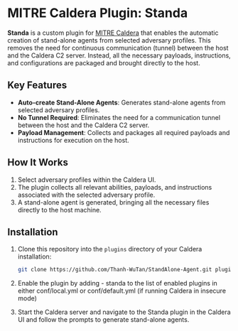 # MITRE Caldera Plugin: Standa

**Standa** is a custom plugin for [MITRE Caldera](https://github.com/mitre/caldera) that enables the automatic creation of stand-alone agents from selected adversary profiles. This removes the need for continuous communication (tunnel) between the host and the Caldera C2 server. Instead, all the necessary payloads, instructions, and configurations are packaged and brought directly to the host.

## Key Features

- **Auto-create Stand-Alone Agents**: Generates stand-alone agents from selected adversary profiles.
- **No Tunnel Required**: Eliminates the need for a communication tunnel between the host and the Caldera C2 server.
- **Payload Management**: Collects and packages all required payloads and instructions for execution on the host.

## How It Works

1. Select adversary profiles within the Caldera UI.
2. The plugin collects all relevant abilities, payloads, and instructions associated with the selected adversary profile.
3. A stand-alone agent is generated, bringing all the necessary files directly to the host machine.

## Installation

1. Clone this repository into the `plugins` directory of your Caldera installation:
   ```bash
   git clone https://github.com/Thanh-WuTan/StandAlone-Agent.git plugins/standa

2. Enable the plugin by adding - standa to the list of enabled plugins in either conf/local.yml or conf/default.yml (if running Caldera in insecure mode)

3. Start the Caldera server and navigate to the Standa plugin in the Caldera UI and follow the prompts to generate stand-alone agents.
